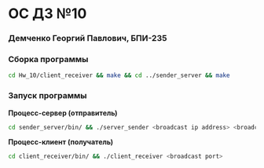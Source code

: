 # OC ДЗ №10

### Демченко Георгий Павлович, БПИ-235

### Сборка программы

```sh
cd Hw_10/client_receiver && make && cd ../sender_server && make
```

### Запуск программы

**Процесс-сервер (отправитель)**

```sh
cd sender_server/bin/ && ./server_sender <broadcast ip address> <broadcast port>
```

**Процесс-клиент (получатель)**

```sh
cd client_receiver/bin/ && ./client_receiver <broadcast port>
```